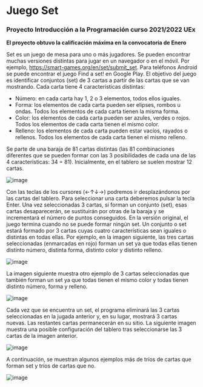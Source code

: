 # Juego Set
### Proyecto Introducción a la Programación curso 2021/2022 UEx
__**El proyecto obtuvo la calificación máxima en la convocatoria de Enero**__

Set es un juego de mesa para uno o más jugadores. Se pueden encontrar muchas versiones distintas para jugar en un
navegador o en el móvil.
Por ejemplo, https://smart-games.org/en/set/submit_set.
Para teléfonos Android se puede encontrar el juego Find a set! en Google Play.
El objetivo del juego es identificar conjuntos (set) de 3 cartas a partir de las cartas que se van mostrando.
Cada carta tiene 4 características distintas:
- Número: en cada carta hay 1, 2 o 3 elementos, todos ellos iguales.
- Forma: los elementos de cada carta pueden ser elipses, rombos u ondas. Todos los elementos de cada carta tienen la
misma forma.
- Color: los elementos de cada carta pueden ser azules, verdes o rojos. Todos los elementos de cada carta tienen el
mismo color.
- Relleno: los elementos de cada carta pueden estar vacíos, rayados o rellenos. Todos los elementos de cada carta tienen
el mismo relleno.

Se parte de una baraja de 81 cartas distintas (las 81 combinaciones diferentes que se pueden formar con las 3 posibilidades
de cada una de las 4 características: 34 = 81). Inicialmente, en el tablero se suelen mostrar 12 cartas.

![image](https://user-images.githubusercontent.com/99427949/207420520-40accaa2-10f2-46a0-8397-1b8718794888.png)



Con las teclas de los cursores (←↑↓→) podremos ir desplazándonos por las cartas del tablero. Para seleccionar una carta
deberemos pulsar la tecla Enter. Una vez seleccionadas 3 cartas, si forman un conjunto (set), esas cartas desaparecerán,
se sustituirán por otras de la baraja y se incrementará el número de puntos conseguidos.
En la versión original, el juego termina cuando no se puede formar ningún set.
Un conjunto o set estará formado por 3 cartas cuyas cuatro características sean iguales o distintas en todas ellas.
Por ejemplo, en la imagen siguiente, las tres cartas seleccionadas (enmarcadas en rojo) forman un set ya que todas ellas
tienen distinto número, distinta forma, distinto color y distinto relleno.

![image](https://user-images.githubusercontent.com/99427949/207420604-383d131b-fc01-40ec-a7f5-2ce0ede7755a.png)



La imagen siguiente muestra otro ejemplo de 3 cartas seleccionadas que también forman un set ya que todas tienen el
mismo color y todas tienen distinto número, forma y relleno.

![image](https://user-images.githubusercontent.com/99427949/207420971-c7035b25-81e7-4281-ae03-99ae1d8200c9.png)



Cada vez que se encuentra un set, el programa eliminará las 3 cartas seleccionadas en la jugada anterior y, en su lugar,
mostrará 3 cartas nuevas. Las restantes cartas permanecerán en su sitio. La siguiente imagen muestra una posible
configuración del tablero tras seleccionarse las 3 cartas de la imagen anterior.

![image](https://user-images.githubusercontent.com/99427949/207421020-f2c50fe3-5777-4666-9320-6b32eaa5e3e1.png)



A continuación, se muestran algunos ejemplos más de tríos de cartas que forman set y tríos de cartas que no.

![image](https://user-images.githubusercontent.com/99427949/207421284-8bf4a991-2194-4809-80db-81373d54aca2.png)


